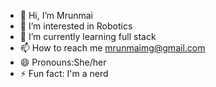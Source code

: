 - 👋 Hi, I’m Mrunmai
- 👀 I’m interested in Robotics
- 🌱 I’m currently learning full stack
- 📫 How to reach me mrunmaimg@gmail.com
- 😄 Pronouns:She/her
- ⚡ Fun fact: I'm a nerd

<!---
Mrunmaimg/Mrunmaimg is a ✨ special ✨ repository because its `README.md` (this file) appears on your GitHub profile.
You can click the Preview link to take a look at your changes.
--->

